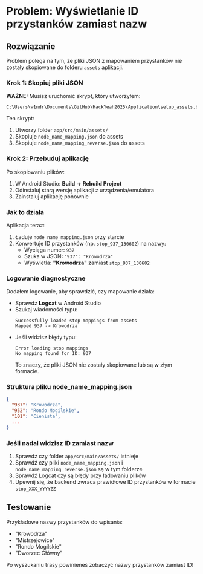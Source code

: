 # Problem: Wyświetlanie ID przystanków zamiast nazw

## Rozwiązanie

Problem polega na tym, że pliki JSON z mapowaniem przystanków nie zostały skopiowane do folderu `assets` aplikacji.

### Krok 1: Skopiuj pliki JSON

**WAŻNE:** Musisz uruchomić skrypt, który utworzyłem:

```
C:\Users\w1ndr\Documents\GitHub\HackYeah2025\Application\setup_assets.bat
```

Ten skrypt:
1. Utworzy folder `app/src/main/assets/`
2. Skopiuje `node_name_mapping.json` do assets
3. Skopiuje `node_name_mapping_reverse.json` do assets

### Krok 2: Przebuduj aplikację

Po skopiowaniu plików:
1. W Android Studio: **Build → Rebuild Project**
2. Odinstaluj starą wersję aplikacji z urządzenia/emulatora
3. Zainstaluj aplikację ponownie

### Jak to działa

Aplikacja teraz:
1. Ładuje `node_name_mapping.json` przy starcie
2. Konwertuje ID przystanków (np. `stop_937_130602`) na nazwy:
   - Wyciąga numer: `937`
   - Szuka w JSON: `"937": "Krowodrza"`
   - Wyświetla: **"Krowodrza"** zamiast `stop_937_130602`

### Logowanie diagnostyczne

Dodałem logowanie, aby sprawdzić, czy mapowanie działa:
- Sprawdź **Logcat** w Android Studio
- Szukaj wiadomości typu:
  ```
  Successfully loaded stop mappings from assets
  Mapped 937 -> Krowodrza
  ```
- Jeśli widzisz błędy typu:
  ```
  Error loading stop mappings
  No mapping found for ID: 937
  ```
  To znaczy, że pliki JSON nie zostały skopiowane lub są w złym formacie.

### Struktura pliku node_name_mapping.json

```json
{
  "937": "Krowodrza",
  "952": "Rondo Mogilskie",
  "101": "Cienista",
  ...
}
```

### Jeśli nadal widzisz ID zamiast nazw

1. Sprawdź czy folder `app/src/main/assets/` istnieje
2. Sprawdź czy pliki `node_name_mapping.json` i `node_name_mapping_reverse.json` są w tym folderze
3. Sprawdź Logcat czy są błędy przy ładowaniu plików
4. Upewnij się, że backend zwraca prawidłowe ID przystanków w formacie `stop_XXX_YYYYZZ`

## Testowanie

Przykładowe nazwy przystanków do wpisania:
- "Krowodrza"
- "Mistrzejowice"
- "Rondo Mogilskie"
- "Dworzec Główny"

Po wyszukaniu trasy powinieneś zobaczyć nazwy przystanków zamiast ID!

